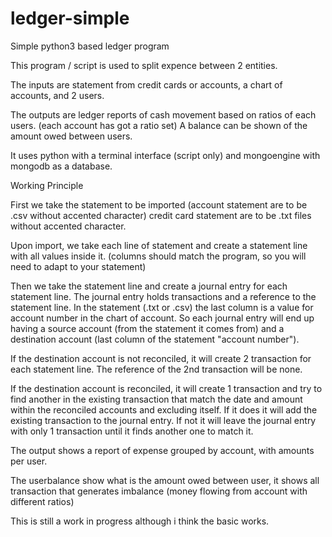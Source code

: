 # ledger-simple
Simple python3 based ledger program

This program / script is used to split expence between 2 entities.

The inputs are statement from credit cards or accounts, a chart of accounts, and 2 users.

The outputs are ledger reports of cash movement based on ratios of each users. (each account has got a ratio set)
A balance can be shown of the amount owed between users.

It uses python with a terminal interface (script only) and mongoengine with mongodb as a database.

Working Principle

First we take the statement to be imported (account statement are to be .csv without accented character)
credit card statement are to be .txt files without accented character.

Upon import, we take each line of statement and create a statement line with all values inside it. (columns should match the program, so you will need to adapt to your statement)

Then we take the statement line and create a journal entry for each statement line. The journal entry holds transactions and a reference to the statement line. In the statement (.txt or .csv) the last column is a value for account number in the chart of account. So each journal entry will end up having a source account (from the statement it comes from) and a destination account (last column of the statement "account number").

If the destination account is not reconciled, it will create 2 transaction for each statement line. The reference of the 2nd transaction will be none.

If the destination account is reconciled, it will create 1 transaction and try to find another in the existing transaction that match the date and amount within the reconciled accounts and excluding itself. If it does it will add the existing transaction to the journal entry. If not it will leave the journal entry with only 1 transaction until it finds another one to match it. 

The output shows a report of expense grouped by account, with amounts per user. 

The userbalance show what is the amount owed between user, it shows all transaction that generates imbalance (money flowing from account with different ratios)

This is still a work in progress although i think the basic works.